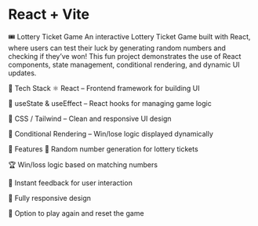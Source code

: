 # React + Vite

🎟️ Lottery Ticket Game
An interactive Lottery Ticket Game built with React, where users can test their luck by generating random numbers and checking if they’ve won! This fun project demonstrates the use of React components, state management, conditional rendering, and dynamic UI updates.

🔧 Tech Stack
⚛️ React – Frontend framework for building UI

🧠 useState & useEffect – React hooks for managing game logic

🎨 CSS / Tailwind – Clean and responsive UI design

🔄 Conditional Rendering – Win/lose logic displayed dynamically

🚀 Features
🎰 Random number generation for lottery tickets

🏆 Win/loss logic based on matching numbers

🧮 Instant feedback for user interaction

📱 Fully responsive design

🔁 Option to play again and reset the game

